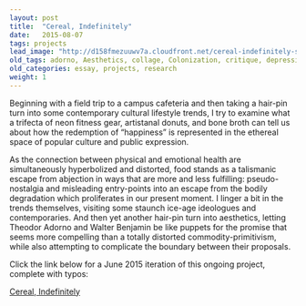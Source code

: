 ```yaml
---
layout: post
title:  "Cereal, Indefinitely"
date:   2015-08-07
tags: projects
lead_image: "http://d158fmezuuwv7a.cloudfront.net/cereal-indefinitely-square.jpg"
old_tags: adorno, Aesthetics, collage, Colonization, critique, depression, descartes, Donuts, fad, food fad, health food, kant, Paleo Diet, portland, specialty donut, Walter Benjamin
old_categories: essay, projects, research
weight: 1
---
```

Beginning with a field trip to a campus cafeteria and then taking a hair-pin turn into some contemporary cultural lifestyle trends, I try to examine what a trifecta of neon fitness gear, artistanal donuts, and bone broth can tell us about how the redemption of “happiness” is represented in the ethereal space of popular culture and public expression.

As the connection between physical and emotional health are simultaneously hyperbolized and distorted, food stands as a talismanic escape from abjection in ways that are more and less fulfilling: pseudo-nostalgia and misleading entry-points into an escape from the bodily degradation which proliferates in our present moment. I linger a bit in the trends themselves, visiting some staunch ice-age ideologues and contemporaries. And then yet another hair-pin turn into aesthetics, letting Theodor Adorno and Walter Benjamin be like puppets for the promise that seems more compelling than a totally distorted commodity-primitivism, while also attempting to complicate the boundary between their proposals.

Click the link below for a June 2015 iteration of this ongoing project, complete with typos:

[Cereal, Indefinitely](http://d158fmezuuwv7a.cloudfront.net/cereal-indefinitely.pdf)